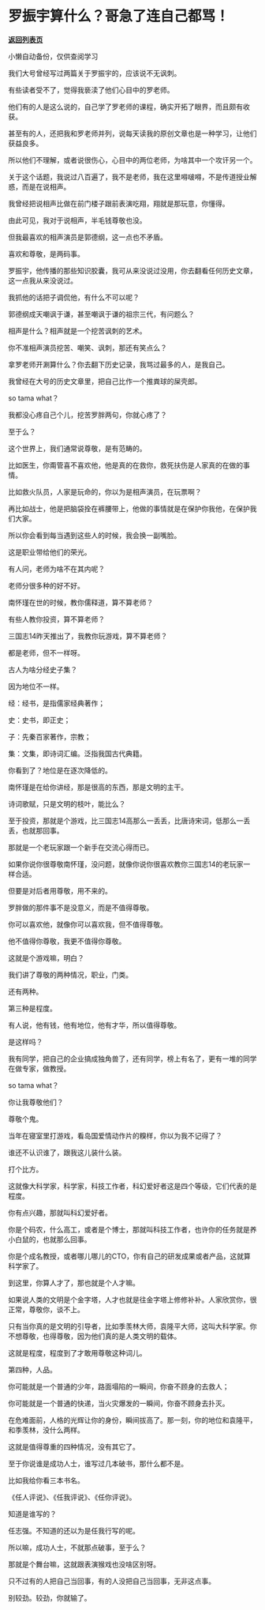 # 罗振宇算什么？哥急了连自己都骂！

[**返回列表页**](/gzh/记忆承载3)

小懒自动备份，仅供查阅学习

我们大号曾经写过两篇关于罗振宇的，应该说不无讽刺。

  

有些读者受不了，觉得我亵渎了他们心目中的罗老师。

  

他们有的人是这么说的，自己学了罗老师的课程，确实开拓了眼界，而且颇有收获。

  

甚至有的人，还把我和罗老师并列，说每天读我的原创文章也是一种学习，让他们获益良多。

  

所以他们不理解，或者说很伤心，心目中的两位老师，为啥其中一个攻讦另一个。

  

关于这个话题，我说过八百遍了，我不是老师，我在这里嘚啵嘚，不是传道授业解惑，而是在说相声。

  

我曾经把说相声比做在前门楼子跟前表演吃翔，翔就是那玩意，你懂得。

  

由此可见，我对于说相声，半毛钱尊敬也没。

  

但我最喜欢的相声演员是郭德纲，这一点也不矛盾。

  

喜欢和尊敬，是两码事。

  

罗振宇，他传播的那些知识胶囊，我可从来没说过没用，你去翻看任何历史文章，这一点我从来没说过。

  

我抓他的话把子调侃他，有什么不可以呢？

  

郭德纲成天嘲讽于谦，甚至嘲讽于谦的祖宗三代，有问题么？

  

相声是什么？相声就是一个挖苦讽刺的艺术。

  

你不准相声演员挖苦、嘲笑、讽刺，那还有笑点么？

  

拿罗老师开涮算什么？你去翻下历史记录，我骂过最多的人，是我自己。

  

我曾经在大号的历史文章里，把自己比作一个推粪球的屎壳郎。

  

so tama what？

  

我都没心疼自己个儿，挖苦罗胖两句，你就心疼了？

  

至于么？

  

这个世界上，我们通常说尊敬，是有范畴的。

  

比如医生，你甭管喜不喜欢他，他是真的在救你，救死扶伤是人家真的在做的事情。

  

比如救火队员，人家是玩命的，你以为是相声演员，在玩票啊？

  

再比如战士，他是把脑袋拴在裤腰带上，他做的事情就是在保护你我他，在保护我们大家。

  

所以你会看到每当遇到这些人的时候，我会换一副嘴脸。

  

这是职业带给他们的荣光。

  

有人问，老师为啥不在其内呢？

  

老师分很多种的好不好。

  

南怀瑾在世的时候，教你儒释道，算不算老师？

  

有些人教你投资，算不算老师？

  

三国志14昨天推出了，我教你玩游戏，算不算老师？

  

都是老师，但不一样呀。

  

古人为啥分经史子集？

  

因为地位不一样。

  

经：经书，是指儒家经典著作；

史：史书，即正史；

子：先秦百家著作，宗教；

集：文集，即诗词汇编。泛指我国古代典籍。

  

你看到了？地位是在逐次降低的。

  

南怀瑾是在给你讲经，那是很高的东西，那是文明的主干。

  

诗词歌赋，只是文明的枝叶，能比么？

  

至于投资，那就是个游戏，比三国志14高那么一丢丢，比唐诗宋词，低那么一丢丢，也就那回事。

  

那就是一个老玩家跟一个新手在交流心得而已。

  

如果你说你很尊敬南怀瑾，没问题，就像你说你很喜欢教你三国志14的老玩家一样合适。

  

但要是对后者用尊敬，用不来的。

  

罗胖做的那件事不是没意义，而是不值得尊敬。

  

你可以喜欢他，就像你可以喜欢我，但不值得尊敬。

  

他不值得你尊敬，我更不值得你尊敬。

  

这就是个游戏嘛，明白？

  

我们讲了尊敬的两种情况，职业，门类。

  

还有两种。

  

第三种是程度。

  

有人说，他有钱，他有地位，他有才华，所以值得尊敬。

  

是这样吗？

  

我有同学，把自己的企业搞成独角兽了，还有同学，榜上有名了，更有一堆的同学在做专家，做教授。

  

so tama what？

  

你让我尊敬他们？

  

尊敬个鬼。

  

当年在寝室里打游戏，看岛国爱情动作片的糗样，你以为我不记得了？

  

谁还不认识谁了，跟我这儿装什么装。

  

打个比方。

  

这就像大科学家，科学家，科技工作者，科幻爱好者这是四个等级，它们代表的是程度。

  

你有点兴趣，那就叫科幻爱好者。

  

你是个码农，什么高工，或者是个博士，那就叫科技工作者，也许你的任务就是养小白鼠的，也就那么回事。

  

你是个成名教授，或者哪儿哪儿的CTO，你有自己的研发成果或者产品，这就算科学家了。

  

到这里，你算人才了，那也就是个人才嘛。

  

如果说人类的文明是个金字塔，人才也就是往金字塔上修修补补。人家欣赏你，很正常，尊敬你，谈不上。

  

只有当你真的是文明的引导者，比如季羡林大师，袁隆平大师，这叫大科学家。你不想尊敬，也得尊敬，因为他们真的是人类文明的载体。

  

这就是程度，程度到了才敢用尊敬这种词儿。

  

第四种，人品。

  

你可能就是一个普通的少年，路面塌陷的一瞬间，你奋不顾身的去救人；

你可能就是一个普通的快递，当火灾爆发的一瞬间，你奋不顾身去扑灭。

  

在危难面前，人格的光辉让你的身份，瞬间拔高了。那一刻，你的地位和袁隆平，和季羡林，没什么两样。

  

这就是值得尊重的四种情况，没有其它了。

  

至于你说谁是成功人士，谁写过几本破书，那什么都不是。

  

比如我给你看三本书名。

  

《任人评说》、《任我评说》、《任你评说》。

  

知道是谁写的？

  

任志强。不知道的还以为是任我行写的呢。

  

所以嘛，成功人士，不就那点破事，至于么？

  

那就是个舞台嘛，这就跟表演猴戏也没啥区别呀。

  

只不过有的人把自己当回事，有的人没把自己当回事，无非这点事。

  

别较劲。较劲，你就输了。

